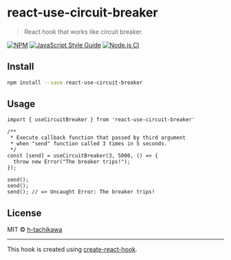 # react-use-circuit-breaker

> React hook that works like circuit breaker.

[![NPM](https://img.shields.io/npm/v/react-use-circuit-breaker.svg)](https://www.npmjs.com/package/react-use-circuit-breaker) [![JavaScript Style Guide](https://img.shields.io/badge/code_style-standard-brightgreen.svg)](https://standardjs.com)
[![Node.js CI](https://github.com/h-tachikawa/react-use-circuit-breaker/actions/workflows/node-test.yaml/badge.svg?branch=master)](https://github.com/h-tachikawa/react-use-circuit-breaker/actions/workflows/node-test.yaml)

## Install

```bash
npm install --save react-use-circuit-breaker
```

## Usage

```tsx
import { useCircuitBreaker } from 'react-use-circuit-breaker'

/**
 * Execute callback function that passed by third argument
 * when "send" function called 3 times in 5 seconds.
 */
const [send] = useCircuitBreaker(3, 5000, () => {
  throw new Error("The breaker trips!");
});

send();
send();
send(); // => Uncaught Error: The breaker trips!
```

## License

MIT © [h-tachikawa](https://github.com/h-tachikawa)

---

This hook is created using [create-react-hook](https://github.com/hermanya/create-react-hook).
